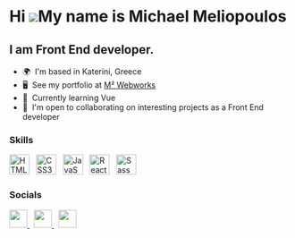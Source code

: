 Hi ![](https://user-images.githubusercontent.com/18350557/176309783-0785949b-9127-417c-8b55-ab5a4333674e.gif)My name is Michael Meliopoulos
========================================================================================================================================

I am Front End developer.
--------------------------

*   🌍  I'm based in Katerini, Greece
*   🖥️  See my portfolio at <a target="_blank" rel="noreferrer" href='https://m2-portfolio.vercel.app/'>M² Webworks</a>
*   🧠  Currently learning Vue
*   🤝  I'm open to collaborating on interesting projects as a Front End developer

### Skills

<p align="left">
<img src="https://raw.githubusercontent.com/danielcranney/readme-generator/main/public/icons/skills/html5-colored.svg" width="36" height="36" alt="HTML5" /> &nbsp;
<img src="https://raw.githubusercontent.com/danielcranney/readme-generator/main/public/icons/skills/css3-colored.svg" width="36" height="36" alt="CSS3" /> &nbsp;
<img src="https://raw.githubusercontent.com/danielcranney/readme-generator/main/public/icons/skills/javascript-colored.svg" width="36" height="36" alt="JavaScript" /> &nbsp;
<img src="https://raw.githubusercontent.com/danielcranney/readme-generator/main/public/icons/skills/react-colored.svg" width="36" height="36" alt="React" /> &nbsp; 
<img src="https://raw.githubusercontent.com/danielcranney/readme-generator/main/public/icons/skills/sass-colored.svg" width="36" height="36" alt="Sass" /> &nbsp; 

### Socials

<p align="left"> 
 <a href="https://www.linkedin.com/in/mixalis-meliopoulos/" target="_blank" rel="noreferrer">
  <img src="https://raw.githubusercontent.com/danielcranney/readme-generator/main/public/icons/socials/linkedin.svg" width="32" height="32" />
 </a>&nbsp;
 <a href="https://www.facebook.com/mixalis.meliopoulos/" target="_blank" rel="noreferrer">
 <img src="https://raw.githubusercontent.com/danielcranney/readme-generator/main/public/icons/socials/facebook.svg" width="32" height="32" />
 </a>&nbsp;
  <a href="https://www.instagram.com/mixalis__meliopoulos/" target="_blank" rel="noreferrer">
  <img src="https://raw.githubusercontent.com/danielcranney/readme-generator/main/public/icons/socials/instagram.svg" width="32" height="32" />
 </a>
</p>

